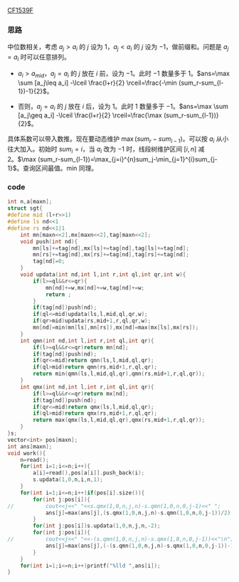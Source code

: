 [CF1539F](https://www.luogu.com.cn/problem/CF1539F)

### 思路

中位数相关，考虑 $a_j>a_i$ 的 $j$ 设为 $1$，$a_j<a_i$ 的 $j$ 设为 $-1$，做前缀和。问题是 $a_j=a_i$ 时可以任意排列。

- $a_i>a_{mid}$，$a_j=a_i$ 的 $j$ 放在 $i$ 前，设为 $-1$。此时 $-1$ 数量多于 $1$。$ans=\max \sum [a_j\leq a_i] -\lceil \frac{l+r}{2} \rceil=\frac{-\min (sum_r-sum_{l-1})-1}{2}$。

- 否则，$a_j=a_i$ 的 $j$ 放在 $i$ 后，设为 $1$。此时 $1$ 数量多于 $-1$。$ans=\max \sum [a_j\geq a_i] -\lceil \frac{l+r}{2} \rceil=\frac{\max (sum_r-sum_{l-1})}{2}$。

具体系数可以带入数推。现在要动态维护 $\max (sum_r-sum_{l-1})$。可以按 $a_i$ 从小往大加入。初始时 $sum_i=i$，当 $a_i$ 改为 $-1$ 时，线段树维护区间 $[i,n]$ 减 $2$。$\max (sum_r-sum_{l-1})=\max_{j=i}^{n}sum_j-\min_{j=1}^{i}sum_{j-1}$。查询区间最值。min 同理。

### code

```cpp
int n,a[maxn];
struct sgt{
#define mid (l+r>>1)
#define ls nd<<1
#define rs nd<<1|1
	int mn[maxn<<2],mx[maxn<<2],tag[maxn<<2];
	void push(int nd){
		mn[ls]+=tag[nd],mx[ls]+=tag[nd],tag[ls]+=tag[nd];
		mn[rs]+=tag[nd],mx[rs]+=tag[nd],tag[rs]+=tag[nd];
		tag[nd]=0;
	}
	void updata(int nd,int l,int r,int ql,int qr,int w){
		if(l>=ql&&r<=qr){
			mn[nd]+=w,mx[nd]+=w,tag[nd]+=w;
			return ;
		}
		if(tag[nd])push(nd);
		if(ql<=mid)updata(ls,l,mid,ql,qr,w);
		if(qr>mid)updata(rs,mid+1,r,ql,qr,w);
		mn[nd]=min(mn[ls],mn[rs]),mx[nd]=max(mx[ls],mx[rs]);
	}
	int qmn(int nd,int l,int r,int ql,int qr){
		if(l>=ql&&r<=qr)return mn[nd];
		if(tag[nd])push(nd);
		if(qr<=mid)return qmn(ls,l,mid,ql,qr);
		if(ql>mid)return qmn(rs,mid+1,r,ql,qr);
		return min(qmn(ls,l,mid,ql,qr),qmn(rs,mid+1,r,ql,qr));
	}
	int qmx(int nd,int l,int r,int ql,int qr){
		if(l>=ql&&r<=qr)return mx[nd];
		if(tag[nd])push(nd);
		if(qr<=mid)return qmx(ls,l,mid,ql,qr);
		if(ql>mid)return qmx(rs,mid+1,r,ql,qr);
		return max(qmx(ls,l,mid,ql,qr),qmx(rs,mid+1,r,ql,qr));
	}
}s;
vector<int> pos[maxn];	
int ans[maxn];
void work(){
	n=read();
	for(int i=1;i<=n;i++){
		a[i]=read(),pos[a[i]].push_back(i);
		s.updata(1,0,n,i,n,1);
	}
	for(int i=1;i<=n;i++)if(pos[i].size()){
		for(int j:pos[i]){
//			cout<<j<<" "<<s.qmx(1,0,n,j,n)-s.qmn(1,0,n,0,j-1)<<" ";
			ans[j]=max(ans[j],(s.qmx(1,0,n,j,n)-s.qmn(1,0,n,0,j-1))/2);
		}
		for(int j:pos[i])s.updata(1,0,n,j,n,-2);
		for(int j:pos[i]){
//			cout<<j<<" "<<-(s.qmn(1,0,n,j,n)-s.qmx(1,0,n,0,j-1))<<"\n";
			ans[j]=max(ans[j],(-(s.qmn(1,0,n,j,n)-s.qmx(1,0,n,0,j-1))-1)/2);
		}
	}
	for(int i=1;i<=n;i++)printf("%lld ",ans[i]);
}
```